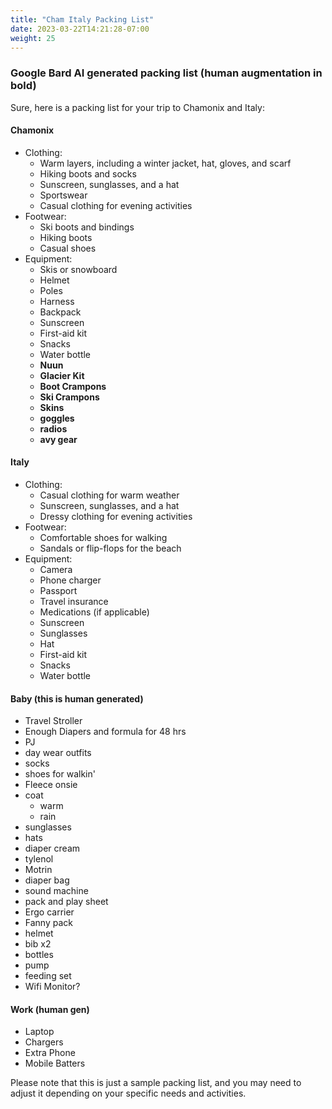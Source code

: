 ```yaml
---
title: "Cham Italy Packing List"
date: 2023-03-22T14:21:28-07:00
weight: 25
---
```


### Google Bard AI generated packing list (human augmentation in bold)


Sure, here is a packing list for your trip to Chamonix and Italy:

#### Chamonix

* Clothing:
    * Warm layers, including a winter jacket, hat, gloves, and scarf
    * Hiking boots and socks
    * Sunscreen, sunglasses, and a hat
    * Sportswear
    * Casual clothing for evening activities
* Footwear:
    * Ski boots and bindings
    * Hiking boots
    * Casual shoes
* Equipment:
    * Skis or snowboard
    * Helmet
    * Poles
    * Harness
    * Backpack
    * Sunscreen
    * First-aid kit
    * Snacks
    * Water bottle
    * **Nuun**
    * **Glacier Kit**
    * **Boot Crampons**
    * **Ski Crampons**
    * **Skins**
    * **goggles**
    * **radios**
    * **avy gear**

#### Italy

* Clothing:
    * Casual clothing for warm weather
    * Sunscreen, sunglasses, and a hat
    * Dressy clothing for evening activities
* Footwear:
    * Comfortable shoes for walking
    * Sandals or flip-flops for the beach
* Equipment:
    * Camera
    * Phone charger
    * Passport
    * Travel insurance
    * Medications (if applicable)
    * Sunscreen
    * Sunglasses
    * Hat
    * First-aid kit
    * Snacks
    * Water bottle

#### Baby (this is human generated)

* Travel Stroller
* Enough Diapers and formula for 48 hrs
* PJ
* day wear outfits
* socks
* shoes for walkin'
* Fleece onsie
* coat
  * warm
  * rain
* sunglasses
* hats
* diaper cream
* tylenol
* Motrin
* diaper bag
* sound machine
* pack and play sheet
* Ergo carrier
* Fanny pack
* helmet
* bib x2
* bottles
* pump
* feeding set
* Wifi Monitor?

#### Work (human gen)

* Laptop
* Chargers
* Extra Phone
* Mobile Batters

Please note that this is just a sample packing list, and you may need to adjust it depending on your specific needs and activities.